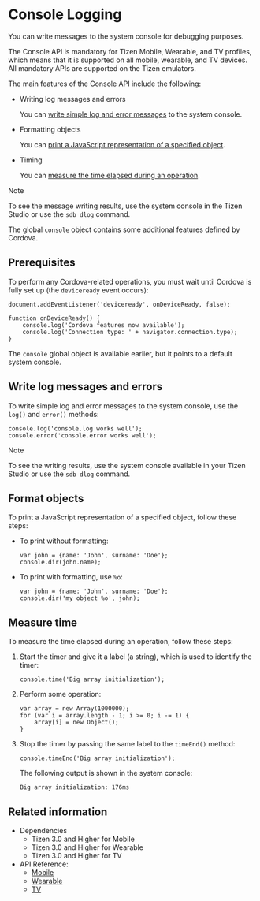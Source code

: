 # Console Logging

You can write messages to the system console for debugging purposes.

The Console API is mandatory for Tizen Mobile, Wearable, and TV profiles, which means that it is supported on all mobile, wearable, and TV devices. All mandatory APIs are supported on the Tizen emulators.

The main features of the Console API include the following:

- Writing log messages and errors

  You can [write simple log and error messages](#writing-log-messages-and-errors) to the system console.

- Formatting objects

  You can [print a JavaScript representation of a specified object](#formatting-objects).

- Timing

  You can [measure the time elapsed during an operation](#measuring-timing).

> [!NOTE]
> To see the message writing results, use the system console in the Tizen Studio or use the `sdb dlog` command.

The global `console` object contains some additional features defined by Cordova.

## Prerequisites

To perform any Cordova-related operations, you must wait until Cordova is fully set up (the `deviceready` event occurs):

```
document.addEventListener('deviceready', onDeviceReady, false);

function onDeviceReady() {
    console.log('Cordova features now available');
    console.log('Connection type: ' + navigator.connection.type);
}
```

The `console` global object is available earlier, but it points to a default system console.

## Write log messages and errors

To write simple log and error messages to the system console, use the `log()` and `error()` methods:

```
console.log('console.log works well');
console.error('console.error works well');
```

> [!NOTE]
> To see the writing results, use the system console available in your Tizen Studio or use the `sdb dlog` command.

## Format objects

To print a JavaScript representation of a specified object, follow these steps:

- To print without formatting:

  ```
  var john = {name: 'John', surname: 'Doe'};
  console.dir(john.name);
  ```

- To print with formatting, use `%o`:

  ```
  var john = {name: 'John', surname: 'Doe'};
  console.dir('my object %o', john);
  ```

## Measure time

To measure the time elapsed during an operation, follow these steps:

1. Start the timer and give it a label (a string), which is used to identify the timer:

   ```
   console.time('Big array initialization');
   ```

2. Perform some operation:

   ```
   var array = new Array(1000000);
   for (var i = array.length - 1; i >= 0; i -= 1) {
       array[i] = new Object();
   }
   ```

3. Stop the timer by passing the same label to the `timeEnd()` method:
   ```
   console.timeEnd('Big array initialization');
   ```
   The following output is shown in the system console:
   ```
   Big array initialization: 176ms
   ```


## Related information
* Dependencies
  - Tizen 3.0 and Higher for Mobile
  - Tizen 3.0 and Higher for Wearable
  - Tizen 3.0 and Higher for TV
* API Reference:
  - [Mobile](../../api/latest/device_api/mobile/tizen/cordova/console.html)
  - [Wearable](../../api/latest/device_api/wearable/tizen/cordova/console.html)
  - [TV](../../api/latest/device_api/tv/tizen/cordova/console.html)
